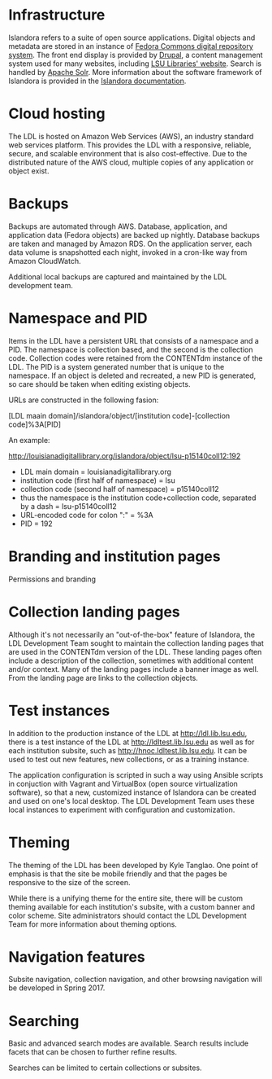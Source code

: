 
# Infrastructure

Islandora refers to a suite of open source applications. Digital objects and metadata are stored in an instance of [Fedora Commons digital repository system](http://www.fedora-commons.org/). The front end display is provided by [Drupal](https://www.drupal.org/), a content management system used for many websites, including [LSU Libraries' website](http://lib.lsu.edu/). Search is handled by [Apache Solr](https://lucene.apache.org/solr/). More information about the software framework of Islandora is provided in the [Islandora documentation](https://wiki.duraspace.org/display/ISLANDORA/About+Islandora).

# Cloud hosting

The LDL is hosted on Amazon Web Services (AWS), an industry standard web services platform. This provides the LDL with a responsive, reliable, secure, and scalable environment that is also cost-effective. Due to the distributed nature of the AWS cloud, multiple copies of any application or object exist.

# Backups
Backups are automated through AWS. Database, application, and application data (Fedora objects) are backed up nightly. Database backups are taken and managed by Amazon RDS. On the application server, each data volume is snapshotted each night, invoked in a cron-like way from Amazon CloudWatch.

Additional local backups are captured and maintained by the LDL development team.

# Namespace and PID

Items in the LDL have a persistent URL that consists of a namespace and a PID. The namespace is collection based, and the second is the collection code. Collection codes were retained from the CONTENTdm instance of the LDL. The PID is a system generated number that is unique to the namespace. If an object is deleted and recreated, a new PID is generated, so care should be taken when editing existing objects.

URLs are constructed in the following fasion: 

[LDL maain domain]/islandora/object/[institution code]-[collection code]%3A[PID]

An example:

http://louisianadigitallibrary.org/islandora/object/lsu-p15140coll12:192

* LDL main domain = louisianadigitallibrary.org
* institution code (first half of namespace) = lsu
* collection code (second half of namespace) = p15140coll12
* thus the namespace is the institution code+collection code, separated by a dash = lsu-p15140coll12
* URL-encoded code for colon ":" = %3A
* PID = 192

# Branding and institution pages

Permissions and branding

# Collection landing pages
Although it's not necessarily an "out-of-the-box" feature of Islandora, the LDL Development Team sought to maintain the collection landing pages that are used in the CONTENTdm version of the LDL. These landing pages often include a description of the collection, sometimes with additional content and/or context. Many of the landing pages include a banner image as well. From the landing page are links to the collection objects.

# Test instances
In addition to the production instance of the LDL at http://ldl.lib.lsu.edu, there is a test instance of the LDL at http://ldltest.lib.lsu.edu as well as for each institution subsite, such as http://hnoc.ldltest.lib.lsu.edu. It can be used to test out new features, new collections, or as a training instance.

The application configuration is scripted in such a way using Ansible scripts in conjuction with Vagrant and VirtualBox (open source virtualization software), so that a new, customized instance of Islandora can be created and used on one's local desktop. The LDL Development Team uses these local instances to experiment with configuration and customization.

# Theming
The theming of the LDL has been developed by Kyle Tanglao. One point of emphasis is that the site be mobile friendly and that the pages be responsive to the size of the screen.

While there is a unifying theme for the entire site, there will be custom theming available for each institution's subsite, with a custom banner and color scheme. Site administrators should contact the LDL Development Team for more information about theming options.

# Navigation features
Subsite navigation, collection navigation, and other browsing navigation will be developed in Spring 2017.

# Searching
Basic and advanced search modes are available. Search results include facets that can be chosen to further refine results.

Searches can be limited to certain collections or subsites.
